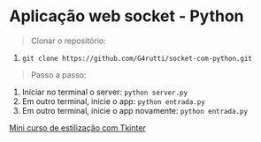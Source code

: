# Aplicação web socket - **Python**

> Clonar o repositório:
1. `git clone https://github.com/G4rutti/socket-com-python.git`

> Passo a passo:
1. Iniciar no terminal o server: `python server.py`
2. Em outro terminal, inicie o app: `python entrada.py`
3. Em outro terminal, inicie o app novamente: `python entrada.py`

[Mini curso de estilização com Tkinter](https://www.youtube.com/watch?v=RtrZcoVD1WM&list=PLqx8fDb-FZDFznZcXb_u_NyiQ7Nai674-)
